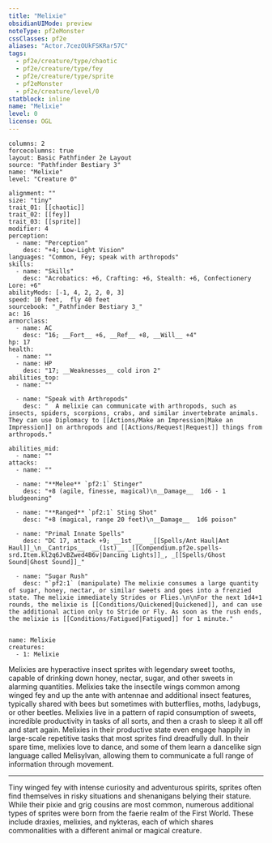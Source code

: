 ```yaml
---
title: "Melixie"
obsidianUIMode: preview
noteType: pf2eMonster
cssClasses: pf2e
aliases: "Actor.7cezOUkFSKRar57C" 
tags:
  - pf2e/creature/type/chaotic
  - pf2e/creature/type/fey
  - pf2e/creature/type/sprite
  - pf2eMonster
  - pf2e/creature/level/0
statblock: inline
name: "Melixie"
level: 0
license: OGL
---
```


```statblock
columns: 2
forcecolumns: true
layout: Basic Pathfinder 2e Layout
source: "Pathfinder Bestiary 3"
name: "Melixie"
level: "Creature 0"

alignment: ""
size: "tiny"
trait_01: [[chaotic]]
trait_02: [[fey]]
trait_03: [[sprite]]
modifier: 4
perception:
  - name: "Perception"
    desc: "+4; Low-Light Vision"
languages: "Common, Fey; speak with arthropods"
skills:
  - name: "Skills"
    desc: "Acrobatics: +6, Crafting: +6, Stealth: +6, Confectionery Lore: +6"
abilityMods: [-1, 4, 2, 2, 0, 3]
speed: 10 feet,  fly 40 feet
sourcebook: "_Pathfinder Bestiary 3_"
ac: 16
armorclass:
  - name: AC
    desc: "16; __Fort__ +6, __Ref__ +8, __Will__ +4"
hp: 17
health:
  - name: ""
  - name: HP
    desc: "17; __Weaknesses__ cold iron 2"
abilities_top:
  - name: ""

  - name: "Speak with Arthropods"
    desc: "  A melixie can communicate with arthropods, such as insects, spiders, scorpions, crabs, and similar invertebrate animals. They can use Diplomacy to [[Actions/Make an Impression|Make an Impression]] on arthropods and [[Actions/Request|Request]] things from arthropods."

abilities_mid:
  - name: ""
attacks:
  - name: ""

  - name: "**Melee** `pf2:1` Stinger"
    desc: "+8 (agile, finesse, magical)\n__Damage__  1d6 - 1 bludgeoning"

  - name: "**Ranged** `pf2:1` Sting Shot"
    desc: "+8 (magical, range 20 feet)\n__Damage__  1d6 poison"

  - name: "Primal Innate Spells"
    desc: "DC 17, attack +9; __1st __  _[[Spells/Ant Haul|Ant Haul]]_\n__Cantrips__  __(1st)__ _[[Compendium.pf2e.spells-srd.Item.kl2q6JvBZwed4B6v|Dancing Lights]]_, _[[Spells/Ghost Sound|Ghost Sound]]_"

  - name: "Sugar Rush"
    desc: "`pf2:1` (manipulate) The melixie consumes a large quantity of sugar, honey, nectar, or similar sweets and goes into a frenzied state. The melixie immediately Strides or Flies.\n\nFor the next 1d4+1 rounds, the melixie is [[Conditions/Quickened|Quickened]], and can use the additional action only to Stride or Fly. As soon as the rush ends, the melixie is [[Conditions/Fatigued|Fatigued]] for 1 minute."
 
```

```encounter-table
name: Melixie
creatures:
  - 1: Melixie
```



Melixies are hyperactive insect sprites with legendary sweet tooths, capable of drinking down honey, nectar, sugar, and other sweets in alarming quantities. Melixies take the insectile wings common among winged fey and up the ante with antennae and additional insect features, typically shared with bees but sometimes with butterflies, moths, ladybugs, or other beetles. Melixies live in a pattern of rapid consumption of sweets, incredible productivity in tasks of all sorts, and then a crash to sleep it all off and start again. Melixies in their productive state even engage happily in large-scale repetitive tasks that most sprites find dreadfully dull. In their spare time, melixies love to dance, and some of them learn a dancelike sign language called Melisylvan, allowing them to communicate a full range of information through movement.

* * *

Tiny winged fey with intense curiosity and adventurous spirits, sprites often find themselves in risky situations and shenanigans belying their stature. While their pixie and grig cousins are most common, numerous additional types of sprites were born from the faerie realm of the First World. These include draxies, melixies, and nykteras, each of which shares commonalities with a different animal or magical creature.
